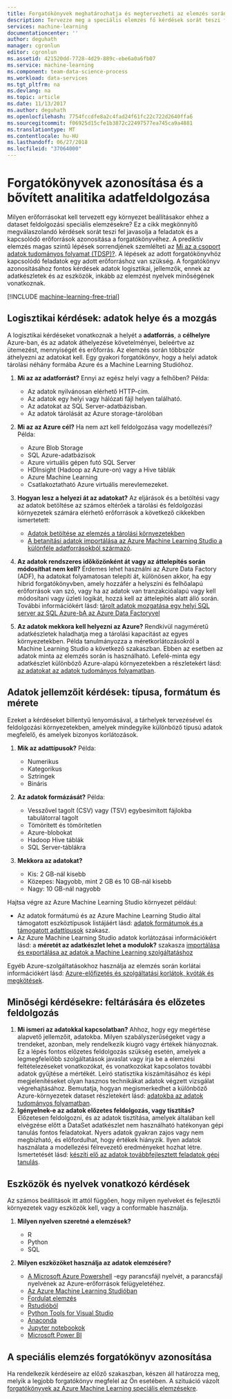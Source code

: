 ```yaml
---
title: Forgatókönyvek meghatározhatja és megtervezheti az elemzés során - Azure |} Microsoft Docs
description: Tervezze meg a speciális elemzés fő kérdések sorát teszi figyelembe véve.
services: machine-learning
documentationcenter: ''
author: deguhath
manager: cgronlun
editor: cgronlun
ms.assetid: 421520dd-7728-4d29-889c-ebe6a0a6fb07
ms.service: machine-learning
ms.component: team-data-science-process
ms.workload: data-services
ms.tgt_pltfrm: na
ms.devlang: na
ms.topic: article
ms.date: 11/13/2017
ms.author: deguhath
ms.openlocfilehash: 7754fccdfe8a2c4fad24f61fc22c722d2640ffa6
ms.sourcegitcommit: f06925d15cfe1b3872c22497577ea745ca9a4881
ms.translationtype: MT
ms.contentlocale: hu-HU
ms.lasthandoff: 06/27/2018
ms.locfileid: "37064000"
---
```

# <a name="how-to-identify-scenarios-and-plan-for-advanced-analytics-data-processing"></a>Forgatókönyvek azonosítása és a bővített analitika adatfeldolgozása
Milyen erőforrásokat kell tervezett egy környezet beállításakor ehhez a dataset feldolgozási speciális elemzésekre? Ez a cikk megkönnyítő megválaszolandó kérdések sorát teszi fel javasolja a feladatok és a kapcsolódó erőforrások azonosítása a forgatókönyvéhez. A prediktív elemzés magas szintű lépések sorrendjének szemlélteti az [Mi az a csoport adatok tudományos folyamat (TDSP)?](overview.md). A lépések az adott forgatókönyvhöz kapcsolódó feladatok egy adott erőforráshoz van szükség. A forgatókönyv azonosításához fontos kérdések adatok logisztikai, jellemzők, ennek az adatkészletek és az eszközök, inkább az elemzést nyelvek minőségének vonatkoznak.

[!INCLUDE [machine-learning-free-trial](../../../includes/machine-learning-free-trial.md)]

## <a name="logistic-questions-data-locations-and-movement"></a>Logisztikai kérdések: adatok helye és a mozgás
A logisztikai kérdéseket vonatkoznak a helyét a **adatforrás**, a **célhelyre** Azure-ban, és az adatok áthelyezése követelményei, beleértve az ütemezést, mennyiségét és erőforrás. Az elemzés során többször áthelyezni az adatokat kell. Egy gyakori forgatókönyv, hogy a helyi adatok tárolási néhány formába Azure és a Machine Learning Studióhoz.

1. **Mi az az adatforrást?** Ennyi az egész helyi vagy a felhőben? Példa:
   
   * Az adatok nyilvánosan elérhető HTTP-cím.
   * Az adatok egy helyi vagy hálózati fájl helyen található.
   * Az adatokat az SQL Server-adatbázisban.
   * Az adatok tárolását az Azure storage-tárolóban
2. **Mi az az Azure cél?** Ha nem azt kell feldolgozása vagy modellezési? Példa:
   
   * Azure Blob Storage
   * SQL Azure-adatbázisok
   * Azure virtuális gépen futó SQL Server
   * HDInsight (Hadoop az Azure-on) vagy a Hive táblák
   * Azure Machine Learning
   * Csatlakoztatható Azure virtuális merevlemezeket.
3. **Hogyan lesz a helyezi át az adatokat?** Az eljárások és a betöltési vagy az adatok betöltése az számos eltérőek a tárolási és feldolgozási környezetek számára elérhető erőforrások a következő cikkekben ismertetett:
   
   * [Adatok betöltése az elemzés a tárolási környezetekben](ingest-data.md)
   * [A betanítási adatok importálása az Azure Machine Learning Studio a különféle adatforrásokból származó](../studio/import-data.md).
4. **Az adatok rendszeres időközönként át vagy az áttelepítés során módosíthat nem kell?** Érdemes lehet használni az Azure Data Factory (ADF), ha adatokat folyamatosan telepíti át, különösen akkor, ha egy hibrid forgatókönyvben, amely hozzáfér a helyszíni és felhőalapú erőforrások van szó, vagy ha az adatok van tranzakcióalapú vagy kell módosítani vagy üzleti logikát, hozzá kell az áttelepítés alatt álló során. További információkért lásd: [tárolt adatok mozgatása egy helyi SQL server az SQL Azure-bA az Azure Data Factoryvel](move-sql-azure-adf.md)
5. **Az adatok mekkora kell helyezni az Azure?** Rendkívül nagyméretű adatkészletek haladhatja meg a tárolási kapacitást az egyes környezetekben. Példa tanulmányozza a méretkorlátozásokról a Machine Learning Studio a következő szakaszban. Ebben az esetben az adatok minta az elemzés során is használható. Lefelé-minta egy adatkészlet különböző Azure-alapú környezetekben a részletekért lásd: [az adatokat az adatok tudományos folyamatban](sample-data.md).

## <a name="data-characteristics-questions-type-format-and-size"></a>Adatok jellemzőit kérdések: típusa, formátum és mérete
Ezeket a kérdéseket billentyű lenyomásával, a tárhelyek tervezésével és feldolgozási környezetekben, amelyek mindegyike különböző típusú adatok megfelelő, és amelyek bizonyos korlátozások.

1. **Mik az adattípusok?** Példa:
   
   * Numerikus
   * Kategorikus
   * Sztringek
   * Bináris
2. **Az adatok formázását?** Példa:
   
   * Vesszővel tagolt (CSV) vagy (TSV) egybesimított fájlokba tabulátorral tagolt
   * Tömörített és tömörítetlen
   * Azure-blobokat
   * Hadoop Hive táblák
   * SQL Server-táblákra
3. **Mekkora az adatokat?**
   
   * Kis: 2 GB-nál kisebb
   * Közepes: Nagyobb, mint 2 GB és 10 GB-nál kisebb
   * Nagy: 10 GB-nál nagyobb

Hajtsa végre az Azure Machine Learning Studio környezet például:

* Az adatok formátumú és az Azure Machine Learning Studio által támogatott eszköztípusok listájáért lásd: [adatok formátumok és a támogatott adattípusok](../studio/import-data.md#data-formats-and-data-types-supported) szakasz.
* Az Azure Machine Learning Studio adatok korlátozásai információkért lásd: a **méretét az adatkészlet lehet a modulok?** szakasza [importálása és exportálása az adatok a Machine Learning szolgáltatáshoz](../studio/faq.md#machine-learning-studio-questions)

Egyéb Azure-szolgáltatásokhoz használja az elemzés során korlátai információkért lásd: [Azure-előfizetés és szolgáltatási korlátok, kvóták és megkötések](../../azure-subscription-service-limits.md).

## <a name="data-quality-questions-exploration-and-pre-processing"></a>Minőségi kérdésekre: feltárására és előzetes feldolgozás
1. **Mi ismeri az adatokkal kapcsolatban?** Ahhoz, hogy egy megértése alapvető jellemzőit, adatokba. Milyen szabályszerűségeket vagy a trendeket, azonban, mely rendelkezik kiugró vagy értékek hiányoznak. Ez a lépés fontos előzetes feldolgozás szükség esetén, amelyek a legmegfelelőbb szolgáltatások javaslat vagy írja be a elemzési feltételezéseket vonatkozókat, és vonatkozókat kapcsolatos további adatok gyűjtése a mértékét. Leíró statisztika kiszámításához és képi megjelenítéseket olyan hasznos technikákat adatok végzett vizsgálat végrehajtásához. Bemutatja, hogyan megismerkedhet a különböző Azure-környezetek dataset részletekért lásd: [adatokba az adatok tudományos folyamatban](explore-data.md).
2. **Igényelnek-e az adatok előzetes feldolgozás, vagy tisztítás?**
   Előzetesen feldolgozni, és az adatok tisztítása, amelyek általában kell elvégzése előtt a DataSet adatkészlet nem használható hatékonyan gépi tanulás fontos feladatokat. Nyers adatok gyakran zajos vagy nem megbízható, és előfordulhat, hogy értékek hiányzik. Ilyen adatok használata a modellezési félrevezető eredményeket hozhat létre. Ismertetését lásd: [készíti elő az adatok továbbfejlesztett feladatok gépi tanulás](prepare-data.md).

## <a name="tools-and-languages-questions"></a>Eszközök és nyelvek vonatkozó kérdések
Az számos beállítások itt attól függően, hogy milyen nyelveket és fejlesztői környezetek vagy eszközök kell, vagy a conformable használja.

1. **Milyen nyelven szeretné a elemzések?**  
   
   * R
   * Python
   * SQL
2. **Milyen eszközöket használja az adatok elemzésére?**
   
   * [A Microsoft Azure Powershell](/powershell/azure/overview) -egy parancsfájl nyelvét, a parancsfájl nyelvének az Azure-erőforrások felügyeletéhez.
   * [Az Azure Machine Learning Studióban](../studio/what-is-ml-studio.md)
   * [Fordulat elemzés](https://www.microsoft.com/sql-server/machinelearningserver)
   * [Rstudióból](http://www.rstudio.com)
   * [Python Tools for Visual Studio](http://aka.ms/ptvsdocs)
   * [Anaconda](https://www.continuum.io/why-anaconda)
   * [Jupyter notebookok](http://jupyter.org/)
   * [Microsoft Power BI](http://powerbi.microsoft.com)

## <a name="identify-your-advanced-analytics-scenario"></a>A speciális elemzés forgatókönyv azonosítása
Ha rendelkezik kérdéseire az előző szakaszban, készen áll határozza meg, melyik a legjobb forgatókönyv megfelel az Ön esetében. A szituáció vázolt [forgatókönyvek az Azure Machine Learning speciális elemzésekre](plan-sample-scenarios.md).

